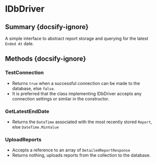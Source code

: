# IDbDriver

## Summary {docsify-ignore}
A simple interface to abstract report storage and querying for the latest `Ended At` date.

## Methods {docsify-ignore}

### TestConnection
* Returns `true` when a successful connection can be made to the database, else `false`.
* It is preferred that the class implementing IDbDriver accepts any connection settings or similar in the constructor.

### GetLatestEndDate
* Returns the `DateTime` associated with the most recently stored `Report`, else `DateTime.MinValue`

### UploadReports
* Accepts a reference to an array of `DetailedReportResponse`
* Returns nothing, uploads reports from the collection to the database.
